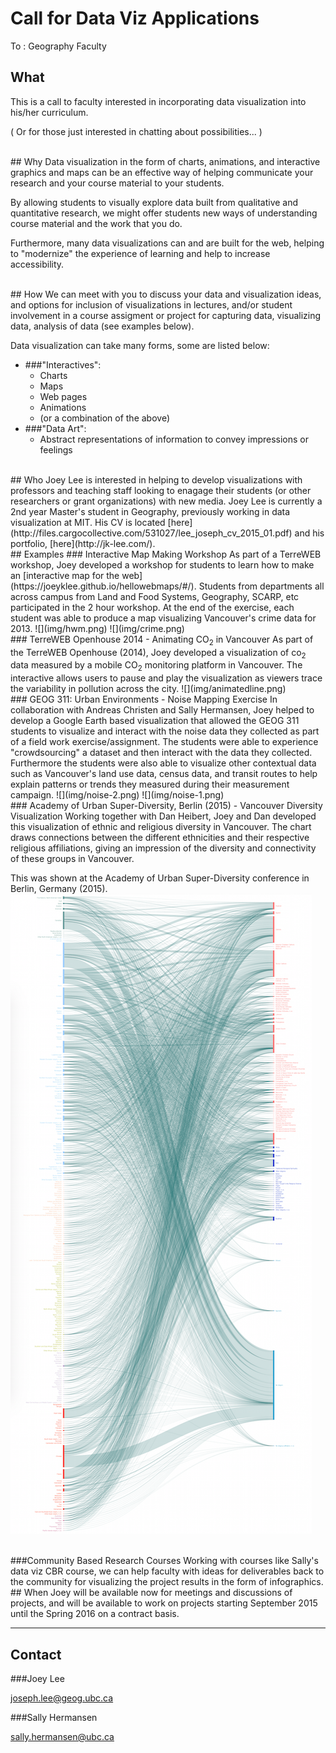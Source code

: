 # Call for Data Viz Applications

To : Geography Faculty


## What
This is a call to faculty interested in incorporating data visualization into his/her curriculum. 

( Or for those just interested in chatting about possibilities... )

<br>
## Why
Data visualization in the form of charts, animations, and interactive graphics and maps can be an effective way of helping communicate your research and your course material to your students.

By allowing students to visually explore data built from qualitative and quantitative research, we might offer students new ways of understanding course material and the work that you do.

Furthermore, many data visualizations can and are built for the web, helping to "modernize" the experience of learning and help to increase accessibility.

<br>
## How
We can meet with you to discuss your data and visualization ideas, and options for inclusion of visualizations in lectures, and/or student involvement in a course assigment or project for capturing data, visualizing data, analysis of data (see examples below).

Data visualization can take many forms, some are listed below:

* ###"Interactives":
	* Charts
	* Maps
	* Web pages
	* Animations
	* (or a combination of the above)
* ###"Data Art":
	* Abstract representations of information to convey impressions or feelings

<br>
## Who
Joey Lee is interested in helping to develop visualizations with professors and teaching staff looking to enagage their students (or other researchers or grant organizations) with new media. Joey Lee is currently a 2nd year Master's student in Geography, previously working in data visualization at MIT. His CV is located [here](http://files.cargocollective.com/531027/lee_joseph_cv_2015_01.pdf) and his portfolio, [here](http://jk-lee.com/).

<br>
## Examples
### Interactive Map Making Workshop
As part of a TerreWEB workshop, Joey developed a workshop for students to learn how to make an [interactive map for the web](https://joeyklee.github.io/hellowebmaps/#/). Students from departments all across campus from Land and Food Systems, Geography, SCARP, etc participated in the 2 hour workshop. At the end of the exercise, each student was able to produce a map visualizing Vancouver's crime data for 2013. 
![](img/hwm.png)
![](img/crime.png)

<br>
### TerreWEB Openhouse 2014 - Animating CO<sub>2</sub> in Vancouver
As part of the TerreWEB Openhouse (2014), Joey developed a visualization of co<sub>2</sub> data measured by a mobile CO<sub>2</sub> monitoring platform in Vancouver. The interactive allows users to pause and play the visualization as viewers trace the variability in pollution across the city.
![](img/animatedline.png)  

<br>
### GEOG 311: Urban Environments - Noise Mapping Exercise
In collaboration with Andreas Christen and Sally Hermansen, Joey helped to develop a Google Earth based visualization that allowed the GEOG 311 students to visualize and interact with the noise data they collected as part of a field work exercise/assignment. The students were able to experience "crowdsourcing" a dataset and then interact with the data they collected. Furthermore the students were also able to visualize other contextual data such as Vancouver's land use data, census data, and transit routes to help explain patterns or trends they measured during their measurement campaign. 
![](img/noise-2.png)
![](img/noise-1.png)

<br>
### Academy of Urban Super-Diversity, Berlin (2015) - Vancouver Diversity Visualization
Working together with Dan Heibert, Joey and Dan developed this visualization of ethnic and religious diversity in Vancouver. The chart draws  connections between the different ethnicities and their respective religious affiliations, giving an impression of the diversity and connectivity of these groups in Vancouver. 

This was shown at the Academy of Urban Super-Diversity conference in Berlin, Germany (2015).
![](img/sankey.png)

<br>
###Community Based Research Courses
Working with courses like Sally's data viz CBR course, we can help faculty with ideas for deliverables back to the community for visualizing the project results in the form of infographics.

<br>
## When
Joey will be available now for meetings and discussions of projects, and will be available to work on projects starting September 2015 until the Spring 2016 on a contract basis.

***

## Contact
###Joey Lee

joseph.lee@geog.ubc.ca

###Sally Hermansen

sally.hermansen@ubc.ca




